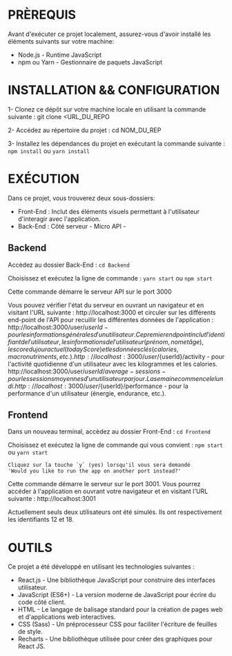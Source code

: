 # PRÈREQUIS

Avant d'exécuter ce projet localement, assurez-vous d'avoir installé les éléments suivants sur votre machine:

- Node.js - Runtime JavaScript
- npm ou Yarn - Gestionnaire de paquets JavaScript


# INSTALLATION && CONFIGURATION

1- Clonez ce dépôt sur votre machine locale en utilisant la commande suivante : git clone <URL_DU_REPO

2- Accédez au répertoire du projet : cd NOM_DU_REP

3- Installez les dépendances du projet en exécutant la commande suivante : 
    `npm install` 
ou 
    `yarn install`


# EXÉCUTION

Dans ce projet, vous trouverez deux sous-dossiers:

- Front-End : Inclut des éléments visuels permettant à l'utilisateur d'interagir avec l'application.
- Back-End : Côté serveur - Micro API -

## Backend

Accèdez au dossier Back-End :
    `cd Backend`

Choisissez et exécutez la ligne de commande : 
    `yarn start`
ou
    `npm start`

Cette commande démarre le serveur API sur le port 3000

Vous pouvez vérifier l'état du serveur en ouvrant un navigateur et en visitant l'URL suivante : http://localhost:3000 et circuler sur les différents end-point de l'API pour recuillir les différentes données  de l'application :
    http://localhost:3000/user/${userId} - pour les informations générales d'un utilisateur. Ce premier endpoint inclut l'identifiant de l'utilisateur, les informations de l'utilisateur (prénom, nom et âge), le score du jour actuel (todayScore) et les données clés (calories, macronutriments, etc.).
    http://localhost:3000/user/${userId}/activity - pour l'activité quotidienne d'un utilisateur avec les kilogrammes et les calories.
    http://localhost:3000/user/${userId}/average-sessions - pour les sessions moyennes d'un utilisateur par jour. La semaine commence le lundi.
    http://localhost:3000/user/${userId}/performance - pour la performance d'un utilisateur (énergie, endurance, etc.).

## Frontend

Dans un nouveau terminal, accèdez au dossier Front-End :
    `cd Frontend`

Choisissez et exécutez la ligne de commande qui vous convient :
    `npm start`
ou
    `yarn start`

    Cliquez sur la touche `y` (yes) lorsqu'il vous sera demandé 
    'Would you like to run the app on another port instead?'

Cette commande démarre le serveur sur le port 3001. Vous pourrez accéder à l'application en ouvrant votre navigateur et en visitant l'URL suivante : http://localhost:3001

Actuellement seuls deux utilisateurs ont été simulés. Ils ont respectivement les identifiants 12 et 18.


# OUTILS

Ce projet a été développé en utilisant les technologies suivantes :

- React.js - Une bibliothèque JavaScript pour construire des interfaces utilisateur.
- JavaScript (ES6+) - La version moderne de JavaScript pour écrire du code côté client.
- HTML - Le langage de balisage standard pour la création de pages web et d'applications web interactives.
- CSS (Sass) - Un préprocesseur CSS pour faciliter l'écriture de feuilles de style.
- Recharts - Une bibliothèque utilisée pour créer des graphiques pour React JS.
